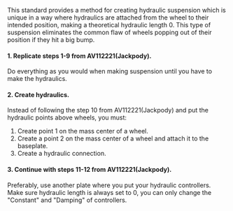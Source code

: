 This standard provides a method for creating hydraulic suspension which is unique in a way where hydraulics are attached from the wheel to their intended position,
making a theoretical hydraulic length 0. This type of suspension eliminates the common flaw of wheels popping out of their position if they hit a big bump.

#### 1. Replicate steps 1-9 from AV112221(Jackpody).
Do everything as you would when making suspension until you have to make the hydraulics.

#### 2. Create hydraulics.
Instead of following the step 10 from AV112221(Jackpody) and put the hydraulic points above wheels, you must:
1. Create point 1 on the mass center of a wheel.
2. Create a point 2 on the mass center of a wheel and attach it to the baseplate.
3. Create a hydraulic connection.

#### 3. Continue with steps 11-12 from AV112221(Jackpody).
Preferably, use another plate where you put your hydraulic controllers.
Make sure hydraulic length is always set to 0, you can only change the "Constant" and "Damping" of controllers.
